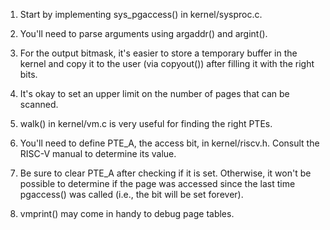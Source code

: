 1. Start by implementing sys_pgaccess() in kernel/sysproc.c.

2. You'll need to parse arguments using argaddr() and argint().

3. For the output bitmask, it's easier to store a temporary buffer in the kernel and copy it to the user (via copyout()) after filling it with the right bits.

4. It's okay to set an upper limit on the number of pages that can be scanned.

5. walk() in kernel/vm.c is very useful for finding the right PTEs.

6. You'll need to define PTE_A, the access bit, in kernel/riscv.h. Consult the RISC-V manual to determine its value.

7. Be sure to clear PTE_A after checking if it is set. Otherwise, it won't be possible to determine if the page was accessed since the last time pgaccess() was called (i.e., the bit will be set forever).

8. vmprint() may come in handy to debug page tables.